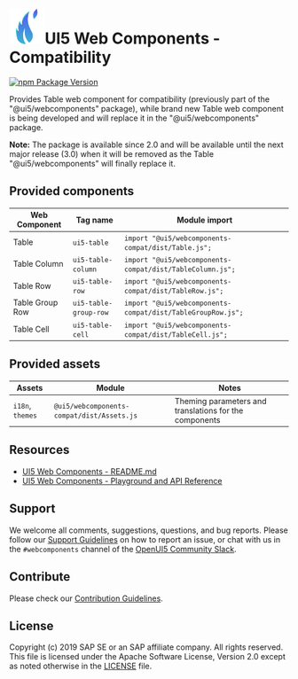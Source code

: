 # ![UI5 icon](https://raw.githubusercontent.com/SAP/ui5-webcomponents/main/docs/images/UI5_logo_water.png)UI5 Web Components - Compatibility

[![npm Package Version](https://badge.fury.io/js/%40ui5%2Fwebcomponents.svg)](https://www.npmjs.com/package/@ui5/webcomponents)

Provides Table web component for compatibility (previously part of the "@ui5/webcomponents" package), while brand new Table web component is being developed and will replace it in the "@ui5/webcomponents" package.


**Note:** The package is available since 2.0 and will be available until the next major release (3.0) when it will be removed as the Table "@ui5/webcomponents" will finally replace it.


## Provided components

| Web Component            | Tag name                    | Module import                                              |
|--------------------------|-----------------------------|------------------------------------------------------------|
| Table                    | `ui5-table`                 | `import "@ui5/webcomponents-compat/dist/Table.js";`               |
| Table Column             | `ui5-table-column`          | `import "@ui5/webcomponents-compat/dist/TableColumn.js";`         |
| Table Row                | `ui5-table-row`             | `import "@ui5/webcomponents-compat/dist/TableRow.js";`            |
| Table Group Row          | `ui5-table-group-row`       | `import "@ui5/webcomponents-compat/dist/TableGroupRow.js";`       |
| Table Cell               | `ui5-table-cell`            | `import "@ui5/webcomponents-compat/dist/TableCell.js";`           |


## Provided assets


| Assets | Module | Notes
|------------|-----------|----------- 
| `i18n`, `themes` | `@ui5/webcomponents-compat/dist/Assets.js` | Theming parameters and translations for the components  


## Resources
- [UI5 Web Components - README.md](https://github.com/SAP/ui5-webcomponents/blob/main/README.md)
- [UI5 Web Components - Playground and API Reference](https://sap.github.io/ui5-webcomponents/)

## Support
We welcome all comments, suggestions, questions, and bug reports. Please follow our [Support Guidelines](https://github.com/SAP/ui5-webcomponents/blob/main/SUPPORT.md#-content) on how to report an issue, or chat with us in the `#webcomponents` channel of the [OpenUI5 Community Slack](https://ui5-slack-invite.cfapps.eu10.hana.ondemand.com/).

## Contribute
Please check our [Contribution Guidelines](https://github.com/SAP/ui5-webcomponents/blob/main/docs/6-contributing/02-conventions-and-guidelines.md).

## License
Copyright (c) 2019 SAP SE or an SAP affiliate company. All rights reserved.
This file is licensed under the Apache Software License, Version 2.0 except as noted otherwise in the [LICENSE](https://github.com/SAP/ui5-webcomponents/blob/main/LICENSE.txt) file.
